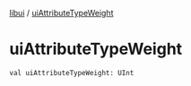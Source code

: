 [libui](README.md) / [uiAttributeTypeWeight](ui-attribute-type-weight.md)

# uiAttributeTypeWeight

`val uiAttributeTypeWeight: UInt`